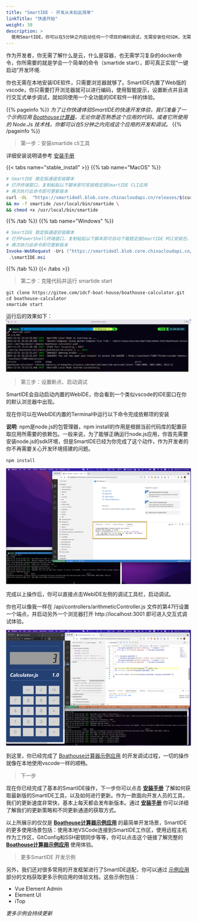 ```yaml
---
title: "SmartIDE - 开发从未如此简单"
linkTitle: "快速开始"
weight: 30
description: >
  使用SmartIDE，你可以在5分钟之内启动任何一个项目的编码调试，无需安装任何SDK，无需配置任何工具。
---
```


作为开发者，你无需了解什么是云，什么是容器，也无需学习复杂的docker命令，你所需要的就是学会一个简单的命令（smartide start），即可真正实现“一键启动”开发环境.

你也无需在本地安装IDE软件，只需要浏览器就够了。SmartIDE内置了Web版的vscode，你只需要打开浏览器就可以进行编码，使用智能提示，设置断点并且进行交互式单步调试，就如同使用一个全功能的IDE软件一样的体验。

{{% pageinfo %}}
*为了让你快速体验SmartIDE的快速开发体验，我们准备了一个示例应用 [Boathouse计算器](/zh/docs/examples/sample-calculator/)，无论你是否熟悉这个应用的代码，或者它所使用的 Node.Js 技术栈，你都可以在5分钟之内完成这个应用的开发和调试。*
{{% /pageinfo %}}

> 第一步：安装smartide cli工具

详细安装说明请参考 [安装手册](/zh/docs/install/)

{{< tabs name="stable_install" >}}
{{% tab name="MacOS" %}}
```bash
# SmartIDE 稳定版通道安装脚本
# 打开终端窗口，复制粘贴以下脚本即可安装稳定版SmartIDE CLI应用
# 再次执行此命令即可更新版本
curl -OL  "https://smartidedl.blob.core.chinacloudapi.cn/releases/$(curl -L -s https://smartidedl.blob.core.chinacloudapi.cn/releases/stable.txt)/smartide" \
&& mv -f smartide /usr/local/bin/smartide \
&& chmod +x /usr/local/bin/smartide
```
{{% /tab %}}
{{% tab name="Windows" %}}
```powershell
# SmartIDE 稳定版通道安装脚本
# 打开PowerShell终端窗口，复制粘贴以下脚本即可自动下载稳定版SmartIDE MSI安装包，并启动安装程序
# 再次执行此命令即可更新版本
Invoke-WebRequest -Uri ("https://smartidedl.blob.core.chinacloudapi.cn/releases/"+(Invoke-RestMethod https://smartidedl.blob.core.chinacloudapi.cn/releases/stable.txt)+"/SetupSmartIDE.msi")  -OutFile "smartide.msi"
 .\smartIDE.msi
```
{{% /tab %}}
{{< /tabs >}}

> 第二步：克隆代码并运行 smartide start

```shell
git clone https://gitee.com/idcf-boat-house/boathouse-calculator.git
cd boathouse-calculator
smartide start
```
运行后的效果如下：
![smartide start](images/smartide-start.png)

> 第三步：设置断点、启动调试

SmartIDE会自动启动内置的WebIDE，你会看到一个类似vscode的IDE窗口在你的默认浏览器中出现。

现在你可以在WebIDE内置的Terminal中运行以下命令完成依赖项的安装

**说明**: npm是node.js的包管理器，npm install的作用是根据当前代码库的配置获取应用所需要的依赖包。一般来说，为了能够正确运行node.js应用，你首先需要安装node.js的sdk环境，但是SmartIDE已经为你完成了这个动作，作为开发者的你不再需要关心开发环境搭建的问题。

```shell
npm install
```
![npm install](images/npm-install.png)

完成以上操作后，你可以直接点击WebIDE左侧的调试工具栏，启动调试。

你也可以像我一样在 /api/controllers/arithmeticController.js 文件的第47行设置一个端点，并启动另外一个浏览器打开 http://localhost:3001 即可进入交互式调试体验。

![smartide debugging](images/smartide-debugging.png)

到这里，你已经完成了 [Boathouse计算器示例应用](/zh/docs/examples/sample-calculator/) 的开发调试过程，一切的操作就像在本地使用vscode一样的顺畅。

> 下一步

现在你已经完成了基本的SmartIDE操作，下一步你可以点击 **[安装手册](/zh/docs/install/)** 了解如何获取最新版的SmartIDE工具，以及如何进行更新。作为一款面向开发人员的工具，我们的更新速度非常快，基本上每天都会发布新版本。通过 **[安装手册](/zh/docs/install/)** 你可以详细了解我们的更新策略和不同更新通道的获取方式。

以上所展示的仅仅是 **[Boathouse计算器示例应用](/zh/docs/examples/sample-calculator/)** 的最简单开发场景，SmartIDE的更多使用场景包括：使用本地VSCode连接到SmartIDE工作区，使用远程主机作为工作区，GitConfig和SSH密钥同步等等，你可以点击这个链接了解完整的 **[Boathouse计算器示例应用](/zh/docs/examples/sample-calculator/)** 使用体验。

> 更多SmartIDE 开发示例

另外，我们还对很多常用的开发框架进行了SmartIDE适配，你可以通过 [示例应用](/zh/docs/examples/) 部分的文档获取更多示例应用的体验文档，这些示例包括：

- Vue Element Admin
- Element UI
- iTop

*更多示例会持续更新* 
